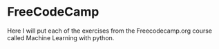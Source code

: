 # FreeCodeCamp
Here I will put each of the exercises from the Freecodecamp.org course called Machine Learning with python.
